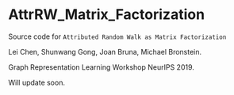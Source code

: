 # AttrRW_Matrix_Factorization

Source code for `Attributed Random Walk as Matrix Factorization`

Lei Chen, Shunwang Gong, Joan Bruna, Michael Bronstein.

Graph Representation Learning Workshop NeurIPS 2019.

Will update soon.
